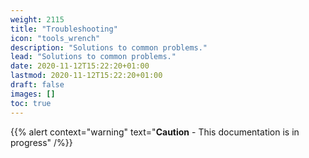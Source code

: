 ```yaml
---
weight: 2115
title: "Troubleshooting"
icon: "tools_wrench"
description: "Solutions to common problems."
lead: "Solutions to common problems."
date: 2020-11-12T15:22:20+01:00
lastmod: 2020-11-12T15:22:20+01:00
draft: false
images: []
toc: true
---
```


{{% alert context="warning" text="**Caution** - This documentation is in progress" /%}}